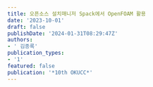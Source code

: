 ```yaml
---
title: 오픈소스 설치매니저 Spack에서 OpenFOAM 활용
date: '2023-10-01'
draft: false
publishDate: '2024-01-31T08:29:47Z'
authors:
- ' 김종록'
publication_types:
- '1'
featured: false
publication: '*10th OKUCC*'
---
```


